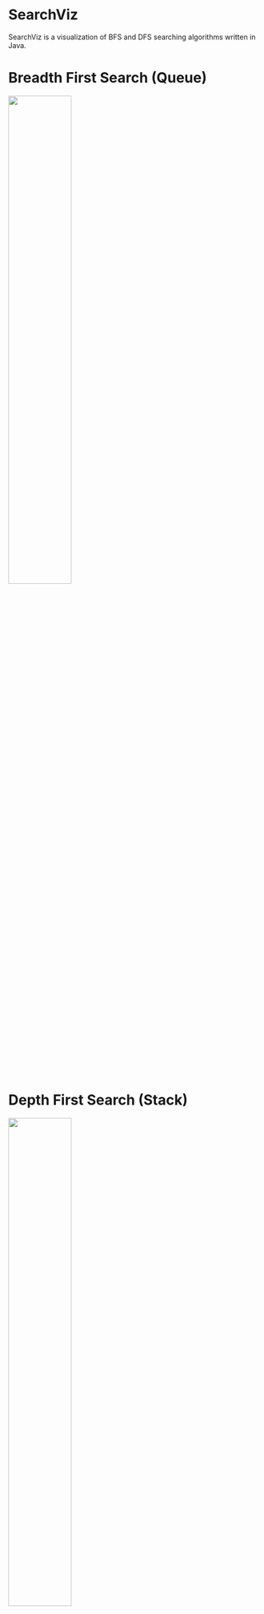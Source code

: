 # SearchViz
     
SearchViz is a visualization of BFS and DFS searching algorithms written in Java.

# Breadth First Search (Queue)
<img src="https://i.imgur.com/k5R5gVG.gif" width="50%" height="50%">

# Depth First Search (Stack)
<img src="https://i.imgur.com/QeDGBkL.gif" width="50%" height="50%">
